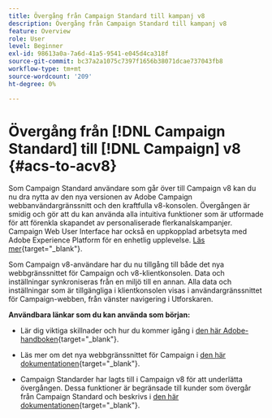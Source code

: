```yaml
---
title: Övergång från Campaign Standard till kampanj v8
description: Övergång från Campaign Standard till kampanj v8
feature: Overview
role: User
level: Beginner
exl-id: 98613a0a-7a6d-41a5-9541-e045d4ca318f
source-git-commit: bc37a2a1075c7397f1656b38071dcae737043fb8
workflow-type: tm+mt
source-wordcount: '209'
ht-degree: 0%

---
```


# Övergång från [!DNL Campaign Standard] till [!DNL Campaign] v8 {#acs-to-acv8}

Som Campaign Standard användare som går över till Campaign v8 kan du nu dra nytta av den nya versionen av Adobe Campaign webbanvändargränssnitt och den kraftfulla v8-konsolen. Övergången är smidig och gör att du kan använda alla intuitiva funktioner som är utformade för att förenkla skapandet av personaliserade flerkanalskampanjer. Campaign Web User Interface har också en uppkopplad arbetsyta med Adobe Experience Platform för en enhetlig upplevelse. [Läs mer](https://experienceleague.adobe.com/sv/docs/campaign-web/v8/start/acs-migration){target="_blank"}.

Som Campaign v8-användare har du nu tillgång till både det nya webbgränssnittet för Campaign och v8-klientkonsolen. Data och inställningar synkroniseras från en miljö till en annan. Alla data och inställningar som är tillgängliga i klientkonsolen visas i användargränssnittet för Campaign-webben, från vänster navigering i Utforskaren.

**Användbara länkar som du kan använda som början:**

* Lär dig viktiga skillnader och hur du kommer igång i [den här Adobe-handboken](https://experienceleague.adobe.com/sv/docs/campaign-web/acs-to-ac/home){target="_blank"}.

* Läs mer om det nya webbgränssnittet för Campaign i [den här dokumentationen](https://experienceleague.adobe.com/docs/campaign-web/v8/campaign-web-home.html?lang=sv-SE){target="_blank"}.

* Campaign Standarder har lagts till i Campaign v8 för att underlätta övergången. Dessa funktioner är begränsade till kunder som övergår från Campaign Standard och beskrivs i [den här dokumentationen](https://experienceleague.adobe.com/sv/docs/experience-cloud/campaign/campaign-standard-migration-home){target="_blank"}.

